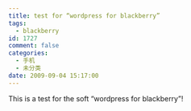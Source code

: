 ```yaml
---
title: test for “wordpress for blackberry”
tags:
  - blackberry
id: 1727
comment: false
categories:
  - 手机
  - 未分类
date: 2009-09-04 15:17:00
---
```


This is a test for the soft “wordpress for blackberry”!